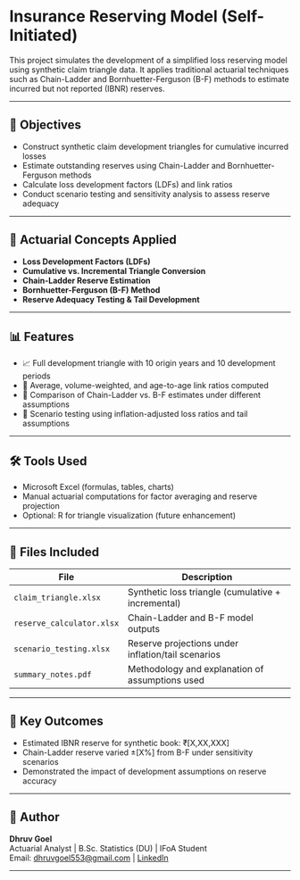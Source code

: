 # Insurance Reserving Model (Self-Initiated)

This project simulates the development of a simplified loss reserving model using synthetic claim triangle data. It applies traditional actuarial techniques such as Chain-Ladder and Bornhuetter-Ferguson (B-F) methods to estimate incurred but not reported (IBNR) reserves.

---

## 🎯 Objectives

- Construct synthetic claim development triangles for cumulative incurred losses
- Estimate outstanding reserves using Chain-Ladder and Bornhuetter-Ferguson methods
- Calculate loss development factors (LDFs) and link ratios
- Conduct scenario testing and sensitivity analysis to assess reserve adequacy

---

## 🧠 Actuarial Concepts Applied

- **Loss Development Factors (LDFs)**  
- **Cumulative vs. Incremental Triangle Conversion**  
- **Chain-Ladder Reserve Estimation**  
- **Bornhuetter-Ferguson (B-F) Method**  
- **Reserve Adequacy Testing & Tail Development**

---

## 📊 Features

- 📈 Full development triangle with 10 origin years and 10 development periods  
- 🧮 Average, volume-weighted, and age-to-age link ratios computed  
- 💼 Comparison of Chain-Ladder vs. B-F estimates under different assumptions  
- 🔁 Scenario testing using inflation-adjusted loss ratios and tail assumptions

---

## 🛠️ Tools Used

- Microsoft Excel (formulas, tables, charts)  
- Manual actuarial computations for factor averaging and reserve projection  
- Optional: R for triangle visualization (future enhancement)

---

## 📎 Files Included

| File | Description |
|------|-------------|
| `claim_triangle.xlsx` | Synthetic loss triangle (cumulative + incremental) |
| `reserve_calculator.xlsx` | Chain-Ladder and B-F model outputs |
| `scenario_testing.xlsx` | Reserve projections under inflation/tail scenarios |
| `summary_notes.pdf` | Methodology and explanation of assumptions used

---

## 📌 Key Outcomes

- Estimated IBNR reserve for synthetic book: ₹[X,XX,XXX]  
- Chain-Ladder reserve varied ±[X%] from B-F under sensitivity scenarios  
- Demonstrated the impact of development assumptions on reserve accuracy

---

## 📑 Author

**Dhruv Goel**  
Actuarial Analyst | B.Sc. Statistics (DU) | IFoA Student  
Email: dhruvgoel553@gmail.com | [LinkedIn](https://linkedin.com/in/dhruv-goel-271052227)

---
